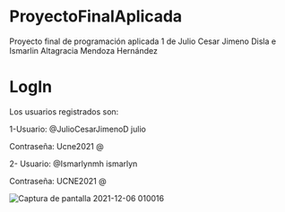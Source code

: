 # ProyectoFinalAplicada
Proyecto final de programación aplicada 1 de Julio Cesar Jimeno Disla e Ismarlin Altagracia Mendoza Hernández

# LogIn
Los usuarios registrados son:


1-Usuario: @JulioCesarJimenoD
julio

Contraseña:
Ucne2021 @


2- Usuario: @Ismarlynmh
ismarlyn

Contraseña:
UCNE2021 @


![Captura de pantalla 2021-12-06 010016](https://user-images.githubusercontent.com/90530848/144790324-04943468-6e0a-4335-b3ec-771f5cafb4df.png)
